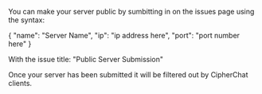 You can make your server public by sumbitting in on the issues page using the syntax:

{
    "name": "Server Name",
    "ip": "ip address here",
    "port": "port number here"
}

With the issue title: "Public Server Submission"

Once your server has been submitted it will be filtered out by CipherChat clients.